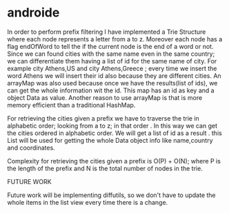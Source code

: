 # androide

In order to perform prefix filtering I have implemented a Trie Structure where each node represents a letter
from a to z. Moreover each node has a flag endOfWord to tell the if the current node is the end of a word or not.
Since we can found cities with the same name even in the same country; we can differentiate them having a list of id
for the same name of  city. For example  city Athens,US and  city Athens,Greece ; every time we insert the word Athens we will
insert their id also because they are different cities.
An arrayMap was also used because once we have the results(list of ids), we can get the whole information wit the id.
This map has an id as key and a object Data as value. Another reason to use arrayMap is that is  more memory efficient than a traditional HashMap.

For retrieving the cities given a prefix we have to traverse the trie in alphabetic order; looking from
a to z; in that order . In this way we can get the cities ordered in alphabetic order. We will get a list of id as a result
. this List will be used for getting the whole Data object info like name,country and coordinates.

Complexity for retrieving the cities given a prefix is O(P) + O(N); where P is the length of the prefix and
N is the total number of nodes in the trie.


FUTURE WORK

Future work will be implementing diffutils, so we don't have to update the whole items in the list view every time there is a change.
